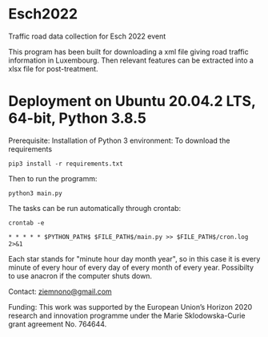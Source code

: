 # Esch2022
Traffic road data collection for Esch 2022 event

This program has been built for downloading a xml file giving road traffic information
in Luxembourg. Then relevant features can be extracted into a xlsx file for post-treatment.

# Deployment on Ubuntu 20.04.2 LTS, 64-bit, Python 3.8.5 

Prerequisite: Installation of Python 3 environment:
To download the requirements
```
pip3 install -r requirements.txt
```
Then to run the programm:
```
python3 main.py
```

The tasks can be run automatically through crontab:
```
crontab -e
```
```
* * * * * $PYTHON_PATH$ $FILE_PATH$/main.py >> $FILE_PATH$/cron.log 2>&1
```
Each star stands for "minute hour day month year", so in this case it is every minute of every hour of every day of every month of every year.
Possibilty to use anacron if the computer shuts down.

Contact: ziemnono@gmail.com

Funding: This work was supported by the European Union’s Horizon 2020 research and innovation programme under the Marie Sklodowska-Curie grant agreement No. 764644.
